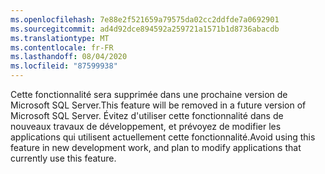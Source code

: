 ```yaml
---
ms.openlocfilehash: 7e88e2f521659a79575da02cc2ddfde7a0692901
ms.sourcegitcommit: ad4d92dce894592a259721a1571b1d8736abacdb
ms.translationtype: MT
ms.contentlocale: fr-FR
ms.lasthandoff: 08/04/2020
ms.locfileid: "87599938"
---
```

<span data-ttu-id="4316b-101">Cette fonctionnalité sera supprimée dans une prochaine version de Microsoft SQL Server.</span><span class="sxs-lookup"><span data-stu-id="4316b-101">This feature will be removed in a future version of Microsoft SQL Server.</span></span> <span data-ttu-id="4316b-102">Évitez d'utiliser cette fonctionnalité dans de nouveaux travaux de développement, et prévoyez de modifier les applications qui utilisent actuellement cette fonctionnalité.</span><span class="sxs-lookup"><span data-stu-id="4316b-102">Avoid using this feature in new development work, and plan to modify applications that currently use this feature.</span></span>
